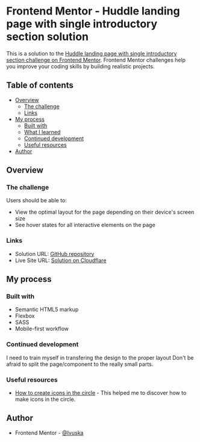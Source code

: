 # Frontend Mentor - Huddle landing page with single introductory section solution

This is a solution to the [Huddle landing page with single introductory section challenge on Frontend Mentor](https://www.frontendmentor.io/challenges/huddle-landing-page-with-a-single-introductory-section-B_2Wvxgi0). Frontend Mentor challenges help you improve your coding skills by building realistic projects. 

## Table of contents

- [Overview](#overview)
  - [The challenge](#the-challenge)
  - [Links](#links)
- [My process](#my-process)
  - [Built with](#built-with)
  - [What I learned](#what-i-learned)
  - [Continued development](#continued-development)
  - [Useful resources](#useful-resources)
- [Author](#author)


## Overview

### The challenge

Users should be able to:

- View the optimal layout for the page depending on their device's screen size
- See hover states for all interactive elements on the page

### Links

- Solution URL: [GitHub repository](https://github.com/Ivuska/frontendmentor-huddle-landing-page-with-single-introductory-section.git)
- Live Site URL: [Solution on Cloudflare](https://frontendmentor-huddle-landing-page-with-single-introductor.pages.dev/)

## My process

### Built with

- Semantic HTML5 markup
- Flexbox
- SASS
- Mobile-first workflow

### Continued development

I need to train myself in transfering the design to the proper layout
Don't be afraid to split the page/component to the really small parts. 

### Useful resources

- [How to create icons in the circle](https://stackoverflow.com/questions/21905710/make-font-awesome-icons-in-a-circle) - This helped me to discover how to make icons in the circle.

## Author

- Frontend Mentor - [@Ivuska](https://www.frontendmentor.io/profile/Ivuska)
